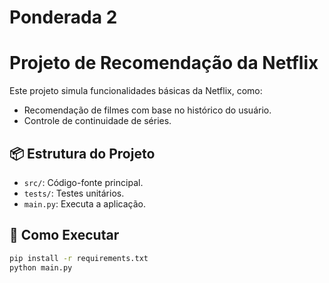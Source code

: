 # Ponderada 2
 
# Projeto de Recomendação da Netflix

Este projeto simula funcionalidades básicas da Netflix, como:
- Recomendação de filmes com base no histórico do usuário.
- Controle de continuidade de séries.

## 📦 Estrutura do Projeto
- `src/`: Código-fonte principal.
- `tests/`: Testes unitários.
- `main.py`: Executa a aplicação.

## 🚀 Como Executar
```bash
pip install -r requirements.txt
python main.py
